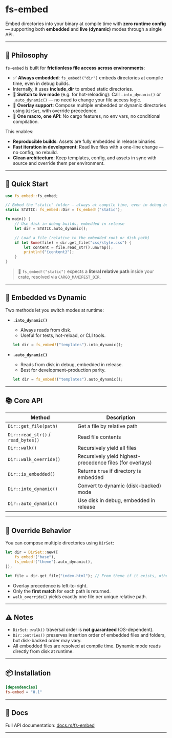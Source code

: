 # fs-embed

Embed directories into your binary at compile time with **zero runtime config** — supporting both **embedded** and **live (dynamic)** modes through a single API.

---

## 📝 Philosophy

`fs-embed` is built for **frictionless file access across environments**:

* ✅ **Always embedded**: `fs_embed!("dir")` embeds directories at compile time, even in debug builds.
* Internally, it uses **include_dir** to embed static directories.
* 🔁 **Switch to live mode** (e.g. for hot-reloading): Call `.into_dynamic()` or `.auto_dynamic()` — no need to change your file access logic.
* 🔗 **Overlay support**: Compose multiple embedded or dynamic directories using `DirSet`, with override precedence.
* 📩 **One macro, one API**: No cargo features, no env vars, no conditional compilation.

This enables:

* **Reproducible builds**: Assets are fully embedded in release binaries.
* **Fast iteration in development**: Read live files with a one-line change — no config, no rebuild.
* **Clean architecture**: Keep templates, config, and assets in sync with source and override them per environment.

---

## 🚀 Quick Start

```rust
use fs_embed::fs_embed;

// Embed the "static" folder — always at compile time, even in debug builds.
static STATIC: fs_embed::Dir = fs_embed!("static");

fn main() {
    // Use disk in debug builds, embedded in release
    let dir = STATIC.auto_dynamic();

    // Load a file (relative to the embedded root or disk path)
    if let Some(file) = dir.get_file("css/style.css") {
        let content = file.read_str().unwrap();
        println!("{content}");
    }
}
```

> 📌 `fs_embed!("static")` expects a **literal relative path** inside your crate, resolved via `CARGO_MANIFEST_DIR`.

---

## 🔄 Embedded vs Dynamic

Two methods let you switch modes at runtime:

* **`.into_dynamic()`**

  * Always reads from disk.
  * Useful for tests, hot-reload, or CLI tools.

  ```rust
  let dir = fs_embed!("templates").into_dynamic();
  ```

* **`.auto_dynamic()`**

  * Reads from disk in debug, embedded in release.
  * Best for development–production parity.

  ```rust
  let dir = fs_embed!("templates").auto_dynamic();
  ```

---

## 📚 Core API

| Method                             | Description                                               |
| ---------------------------------- | --------------------------------------------------------- |
| `Dir::get_file(path)`              | Get a file by relative path                               |
| `Dir::read_str()` / `read_bytes()` | Read file contents                                        |
| `Dir::walk()`                      | Recursively yield all files                               |
| `Dir::walk_override()`             | Recursively yield highest-precedence files (for overlays) |                              |
| `Dir::is_embedded()`               | Returns `true` if directory is embedded                   |
| `Dir::into_dynamic()`              | Convert to dynamic (disk-backed) mode                     |
| `Dir::auto_dynamic()`              | Use disk in debug, embedded in release                    |

---

## 🥃 Override Behavior

You can compose multiple directories using `DirSet`:

```rust
let dir = DirSet::new([
    fs_embed!("base"),
    fs_embed!("theme").auto_dynamic(),
]);

let file = dir.get_file("index.html"); // From theme if it exists, otherwise base
```

* Overlay precedence is left-to-right.
* Only the **first match** for each path is returned.
* `walk_override()` yields exactly one file per unique relative path.

---

## ⚠️ Notes

* `DirSet::walk()` traversal order is **not guaranteed** (OS-dependent).
* `Dir::entries()` preserves insertion order of embedded files and folders, but disk-backed order may vary.
* All embedded files are resolved at compile time. Dynamic mode reads directly from disk at runtime.

---

## 📦 Installation

```toml
[dependencies]
fs-embed = "0.1"
```

---

## 📖 Docs

Full API documentation: [docs.rs/fs-embed](https://docs.rs/fs-embed)

---
